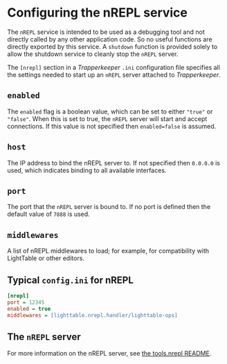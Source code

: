 # Configuring the nREPL service

The `nREPL` service is intended to be used as a debugging tool and not directly called by any other application code. So no useful functions are directly exported by this service. A `shutdown` function is provided solely to allow the shutdown service to cleanly stop the `nREPL` server.

The `[nrepl]` section in a _Trapperkeeper_ `.ini` configuration file specifies all the settings needed to start up an `nREPL` server attached to _Trapperkeeper_.

## `enabled`

The `enabled` flag is a boolean value, which can be set to either `"true"` or `"false"`. When this is set to true, the `nREPL` server will start and accept connections. If this value is not specified then `enabled=false` is assumed.

## `host`

The IP address to bind the nREPL server to. If not specified then `0.0.0.0` is used, which indicates binding to all available interfaces.

## `port`

The port that the `nREPL` server is bound to. If no port is defined then the default value of `7888` is used.

## `middlewares`

A list of nREPL middlewares to load; for example, for compatibility with LightTable or other editors.

## Typical `config.ini` for nREPL

```ini
[nrepl]
port = 12345
enabled = true
middlewares = [lighttable.nrepl.handler/lighttable-ops]
```

## The `nREPL` server

For more information on the nREPL server, see [the tools.nrepl README](https://github.com/clojure/tools.nrepl/blob/master/README.md).
